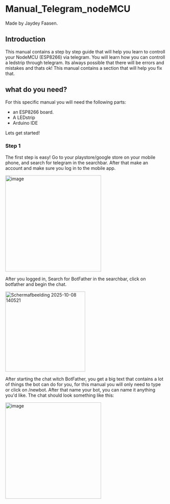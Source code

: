 # Manual_Telegram_nodeMCU
Made by Jaydey Faasen. 

## Introduction ##
This manual contains a step by step guide that will help you learn to controll your NodeMCU (ESP8266) via telegram. You will learn how you can controll a ledstrip through telegram. Its always possible that there will be errors and mistakes and thats ok! This manual contains a section that will help you fix that. 

## what do you need? ##
For this specific manual you will need the following parts:
* an ESP8266 board.
* A LEDstrip
* Arduino IDE

Lets get started!

### Step 1 ###
The first step is easy! Go to your playstore/google store on your mobile phone, and search for telegram in the searchbar. After that make an account and make sure you log in to the mobile app. 

<img width="300" alt="image" src="https://github.com/user-attachments/assets/34f7b075-c6b8-4145-87d7-5cf8513a3b62" />

After you logged in, Search for BotFather in the searchbar, click on botfather and begin the chat. 

<img width="250"  alt="Schermafbeelding 2025-10-08 140521" src="https://github.com/user-attachments/assets/d09f9a77-497c-40e9-8d1c-35ad5caee885" />

After starting the chat witch BotFather, you get a big text that contains a lot of things the bot can do for you, for this manual you will only need to type or click on /newbot. After that name your bot, you can name it anything you'd like. The chat should look something like this:

<img width="300" alt="image" src="https://github.com/user-attachments/assets/ff4a485f-4d67-46de-a0fa-d3845ef9acdc" />

